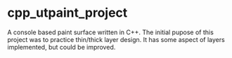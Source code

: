 # cpp_utpaint_project
A console based paint surface written in C++.
The initial pupose of this project was to practice thin/thick layer design. 
It has some aspect of layers implemented, but could be improved.
